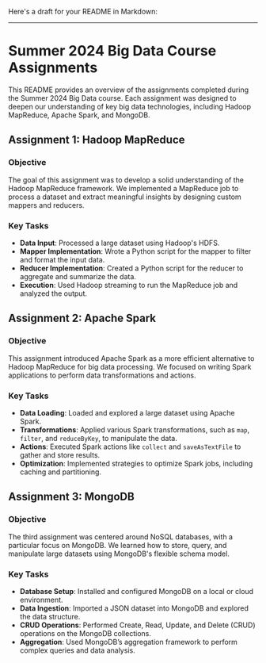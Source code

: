 Here's a draft for your README in Markdown:

---

# Summer 2024 Big Data Course Assignments

This README provides an overview of the assignments completed during the Summer 2024 Big Data course. Each assignment was designed to deepen our understanding of key big data technologies, including Hadoop MapReduce, Apache Spark, and MongoDB.

## Assignment 1: Hadoop MapReduce

### Objective
The goal of this assignment was to develop a solid understanding of the Hadoop MapReduce framework. We implemented a MapReduce job to process a dataset and extract meaningful insights by designing custom mappers and reducers.

### Key Tasks
- **Data Input**: Processed a large dataset using Hadoop's HDFS.
- **Mapper Implementation**: Wrote a Python script for the mapper to filter and format the input data.
- **Reducer Implementation**: Created a Python script for the reducer to aggregate and summarize the data.
- **Execution**: Used Hadoop streaming to run the MapReduce job and analyzed the output.

## Assignment 2: Apache Spark

### Objective
This assignment introduced Apache Spark as a more efficient alternative to Hadoop MapReduce for big data processing. We focused on writing Spark applications to perform data transformations and actions.

### Key Tasks
- **Data Loading**: Loaded and explored a large dataset using Apache Spark.
- **Transformations**: Applied various Spark transformations, such as `map`, `filter`, and `reduceByKey`, to manipulate the data.
- **Actions**: Executed Spark actions like `collect` and `saveAsTextFile` to gather and store results.
- **Optimization**: Implemented strategies to optimize Spark jobs, including caching and partitioning.

## Assignment 3: MongoDB

### Objective
The third assignment was centered around NoSQL databases, with a particular focus on MongoDB. We learned how to store, query, and manipulate large datasets using MongoDB's flexible schema model.

### Key Tasks
- **Database Setup**: Installed and configured MongoDB on a local or cloud environment.
- **Data Ingestion**: Imported a JSON dataset into MongoDB and explored the data structure.
- **CRUD Operations**: Performed Create, Read, Update, and Delete (CRUD) operations on the MongoDB collections.
- **Aggregation**: Used MongoDB’s aggregation framework to perform complex queries and data analysis.


